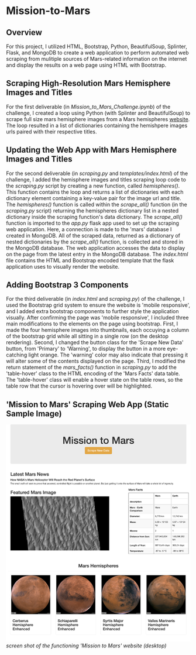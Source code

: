 # Mission-to-Mars

## Overview

For this project, I utilized HTML, Bootstrap, Python, BeautifulSoup, Splinter, Flask, and MongoDB to create a web application to perform automated web scraping from mulitiple sources of Mars-related information on the internet and display the results on a web page using HTML with Bootstrap. 

## Scraping High-Resolution Mars Hemisphere Images and Titles

For the first deliverable (in *Mission_to_Mars_Challenge.ipynb*) of the challenge, I created a loop using Python (with Splinter and BeautifulSoup) to scrape full size mars hemisphere images from a Mars hemispheres [website](https://marshemispheres.com). The loop resulted in a list of dictionaries containing the hemishpere images urls paired with their respective titles. 

## Updating the Web App with Mars Hemisphere Images and Titles

For the second deliverable (in *scraping.py* and *templates/index.html*) of the challenge, I added the hemisphere images and titles scraping loop code to the *scraping.py* script by creating a new function, called *hemispheres()*. This function contains the loop and returns a list of dictionaries with each dictionary element containing a key-value pair for the image url and title. The *hemispheres()* function is called within the  *scrape_all()* function (in the *scraping.py* script) returning the hemispheres dictionary list in a nested dictionary inside the scraping function's data dictionary. The *scrape_all()* function is imported to the *app.py* flask app used to set up the scraping web application. Here, a connection is made to the 'mars' database I created in MongoDB. All of the scraped data, returned as a dictionary of nested dictionaries by the *scrape_all()* function, is collected and stored in the MongoDB database. The web application accesses the data to display on the page from the latest entry in the MongoDB database. The *index.html* file contains the HTML and Bootstrap encoded template that the flask application uses to visually render the website. 

## Adding Bootstrap 3 Components

For the third deliverable (in *index.html* and *scraping.py*) of the challenge, I used the Bootstrap grid system to ensure the website is 'mobile responsive', and I added extra bootstrap components to further style the application visually. After confirming the page was 'mobile responsive', I included three main modifications to the elements on the page using bootstrap. First, I made the four hemisphere images into thumbnails, each occuying a column of the bootstrap grid while all sitting in a single row (on the desktop rendering). Second, I changed the button class for the 'Scrape New Data' button, from 'Primary' to 'Warning', to display the button in a more eye-catching light orange. The 'warning' color may also indicate that pressing it will alter some of the contents displayed on the page. Third, I modified the return statement of the *mars_facts()* function in *scraping.py* to add the 'table-hover' class to the HTML encoding of the 'Mars Facts' data table. The 'table-hover' class will enable a hover state on the table rows, so the table row that the cursor is hovering over will be highlighted.  

## 'Mission to Mars' Scraping Web App (Static Sample Image)
![mars_site](Images/Mars_Site_Screen_Shot.png)
*screen shot of the functioning 'Mission to Mars' website (desktop)*